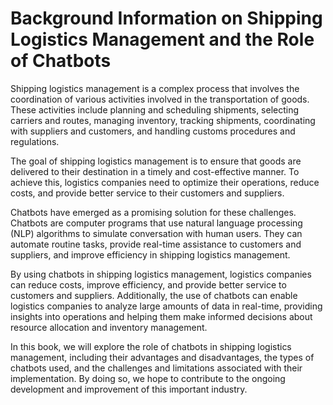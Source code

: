 Background Information on Shipping Logistics Management and the Role of Chatbots
==============================================================================================

Shipping logistics management is a complex process that involves the coordination of various activities involved in the transportation of goods. These activities include planning and scheduling shipments, selecting carriers and routes, managing inventory, tracking shipments, coordinating with suppliers and customers, and handling customs procedures and regulations.

The goal of shipping logistics management is to ensure that goods are delivered to their destination in a timely and cost-effective manner. To achieve this, logistics companies need to optimize their operations, reduce costs, and provide better service to their customers and suppliers.

Chatbots have emerged as a promising solution for these challenges. Chatbots are computer programs that use natural language processing (NLP) algorithms to simulate conversation with human users. They can automate routine tasks, provide real-time assistance to customers and suppliers, and improve efficiency in shipping logistics management.

By using chatbots in shipping logistics management, logistics companies can reduce costs, improve efficiency, and provide better service to customers and suppliers. Additionally, the use of chatbots can enable logistics companies to analyze large amounts of data in real-time, providing insights into operations and helping them make informed decisions about resource allocation and inventory management.

In this book, we will explore the role of chatbots in shipping logistics management, including their advantages and disadvantages, the types of chatbots used, and the challenges and limitations associated with their implementation. By doing so, we hope to contribute to the ongoing development and improvement of this important industry.
